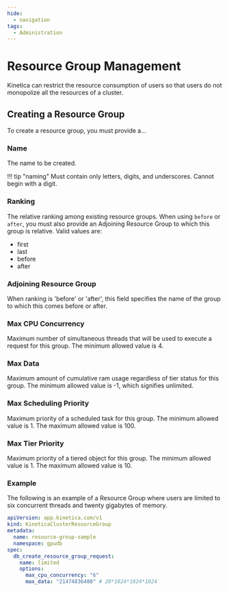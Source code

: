 ```yaml
---
hide:
  - navigation
tags:
  - Administration
---
```


# Resource Group Management

Kinetica can restrict the resource consumption of users so that users do not
monopolize all the resources of a cluster.

## Creating a Resource Group

To create a resource group, you must provide a...

### Name

The name to be created.

!!! tip "naming"
    Must contain only letters, digits, and underscores.  Cannot begin with a digit.

### Ranking

The relative ranking among existing resource groups.  When using `before` or `after`,
you must also provide an Adjoining Resource Group to which this group is relative.
Valid values are:

* first
* last
* before
* after

### Adjoining Resource Group

When ranking is 'before' or 'after', this field specifies the name of the group to which
this comes before or after.

### Max CPU Concurrency

Maximum number of simultaneous threads that will be used to execute a request for this
group. The minimum allowed value is 4.

### Max Data

Maximum amount of cumulative ram usage regardless of tier status for this group. The
minimum allowed value is -1, which signifies unlimited.

### Max Scheduling Priority

Maximum priority of a scheduled task for this group. The minimum allowed value is 1. The
maximum allowed value is 100.

### Max Tier Priority

Maximum priority of a tiered object for this group. The minimum allowed value is 1. The
maximum allowed value is 10.

### Example

The following is an example of a Resource Group where users are limited to six concurrent
threads and twenty gigabytes of memory.

``` yaml
apiVersion: app.kinetica.com/v1
kind: KineticaClusterResourceGroup
metadata:
  name: resource-group-sample
  namespace: gpudb
spec:
  db_create_resource_group_request:
    name: limited
    options:
      max_cpu_concurrency: "6"
      max_data: "21474836480" # 20*1024*1024*1024
```
